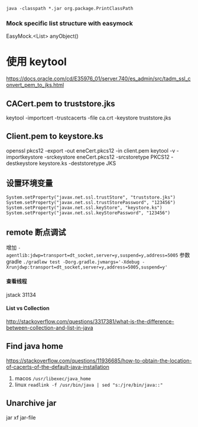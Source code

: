 `java -classpath *.jar org.package.PrintClassPath`

### Mock specific list structure with easymock
EasyMock.<List<MyType>> anyObject()

# 使用 keytool
https://docs.oracle.com/cd/E35976_01/server.740/es_admin/src/tadm_ssl_convert_pem_to_jks.html

## CACert.pem to truststore.jks
keytool -importcert -trustcacerts -file ca.crt  -keystore truststore.jks

## Client.pem to keystore.ks
openssl pkcs12 -export -out eneCert.pkcs12 -in client.pem
keytool -v -importkeystore -srckeystore eneCert.pkcs12 -srcstoretype PKCS12 -destkeystore keystore.ks -deststoretype JKS

## 设置环境变量
```
System.setProperty("javax.net.ssl.trustStore", "truststore.jks")
System.setProperty("javax.net.ssl.trustStorePassword", "123456")
System.setProperty("javax.net.ssl.keyStore", "keystore.ks")
System.setProperty("javax.net.ssl.keyStorePassword", "123456")
```

## remote 断点调试
增加 `-agentlib:jdwp=transport=dt_socket,server=y,suspend=y,address=5005` 参数
gradle `./gradlew test -Dorg.gradle.jvmargs='-Xdebug -Xrunjdwp:transport=dt_socket,server=y,address=5005,suspend=y'`

#### 查看线程
jstack 31134

#### List vs Collection

http://stackoverflow.com/questions/3317381/what-is-the-difference-between-collection-and-list-in-java

## Find java home
https://stackoverflow.com/questions/11936685/how-to-obtain-the-location-of-cacerts-of-the-default-java-installation

1. macos `/usr/libexec/java_home`
2. linux `readlink -f /usr/bin/java | sed "s:/jre/bin/java::"`

## Unarchive jar
jar xf jar-file

